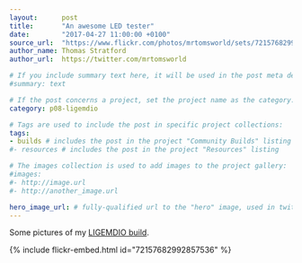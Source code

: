 ```yaml
---
layout:      post
title:       "An awesome LED tester"
date:        "2017-04-27 11:00:00 +0100"
source_url:  "https://www.flickr.com/photos/mrtomsworld/sets/72157682992857536"
author_name: Thomas Stratford
author_url:  https://twitter.com/mrtomsworld

# If you include summary text here, it will be used in the post meta description instead of an excerpt from the post body
#summary: text

# If the post concerns a project, set the project name as the category:
category: p08-ligemdio

# Tags are used to include the post in specific project collections:
tags:
- builds # includes the post in the project "Community Builds" listing
#- resources # includes the post in the project "Resources" listing

# The images collection is used to add images to the project gallery:
#images:
#- http://image.url
#- http://another_image.url

hero_image_url: # fully-qualified url to the "hero" image, used in twitter cards for example
---
```


Some pictures of my [LIGEMDIO build](https://www.flickr.com/photos/mrtomsworld/sets/72157682992857536).

{% include flickr-embed.html id="72157682992857536" %}
